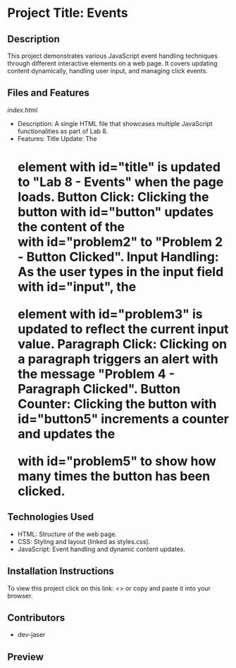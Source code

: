 # Project Title: Events

## Description
This project demonstrates various JavaScript event handling techniques through different interactive elements on a web page. It covers updating content dynamically, handling user input, and managing click events.

## Files and Features
*index.html*
- Description: A single HTML file that showcases multiple JavaScript functionalities as part of Lab 8.
- Features:
    Title Update: The <h1> element with id="title" is updated to "Lab 8 - Events" when the page loads.
    Button Click: Clicking the button with id="button" updates the content of the <div> with id="problem2" to "Problem 2 - Button Clicked".
    Input Handling: As the user types in the input field with id="input", the <p> element with id="problem3" is updated to reflect the current input value.
    Paragraph Click: Clicking on a paragraph triggers an alert with the message "Problem 4 - Paragraph Clicked".
    Button Counter: Clicking the button with id="button5" increments a counter and updates the <div> with id="problem5" to show how many times the button has been clicked.

## Technologies Used
- HTML: Structure of the web page.
- CSS: Styling and layout (linked as styles.css).
- JavaScript: Event handling and dynamic content updates.

## Installation Instructions
To view this project click on this link: <> or copy and paste it into your browser.

## Contributors
- dev-jaser

## Preview
